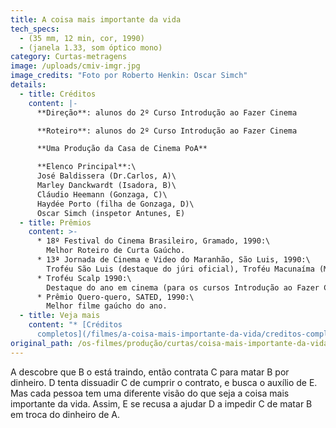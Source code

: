 ```yaml
---
title: A coisa mais importante da vida
tech_specs:
  - (35 mm, 12 min, cor, 1990)
  - (janela 1.33, som óptico mono)
category: Curtas-metragens
image: /uploads/cmiv-imgr.jpg
image_credits: "Foto por Roberto Henkin: Oscar Simch"
details:
  - title: Créditos
    content: |-
      **Direção**: alunos do 2º Curso Introdução ao Fazer Cinema

      **Roteiro**: alunos do 2º Curso Introdução ao Fazer Cinema

      **Uma Produção da Casa de Cinema PoA**

      **Elenco Principal**:\
      José Baldissera (Dr.Carlos, A)\
      Marley Danckwardt (Isadora, B)\
      Cláudio Heemann (Gonzaga, C)\
      Haydée Porto (filha de Gonzaga, D)\
      Oscar Simch (inspetor Antunes, E)
  - title: Prêmios
    content: >-
      * 18º Festival do Cinema Brasileiro, Gramado, 1990:\
        Melhor Roteiro de Curta Gaúcho.
      * 13ª Jornada de Cinema e Video do Maranhão, São Luis, 1990:\
        Troféu São Luis (destaque do júri oficial), Troféu Macunaíma (Melhor filme segundo o Conselho Nacional de Cineclubes), Melhor Argumento.
      * Troféu Scalp 1990:\
        Destaque do ano em cinema (para os cursos Introdução ao Fazer Cinema)
      * Prêmio Quero-quero, SATED, 1990:\
        Melhor filme gaúcho do ano.
  - title: Veja mais
    content: "* [Créditos
      completos](/filmes/a-coisa-mais-importante-da-vida/creditos-completos)"
original_path: /os-filmes/produção/curtas/coisa-mais-importante-da-vida.html
---
```

A descobre que B o está traindo, então contrata C para matar B por dinheiro. D tenta dissuadir C de cumprir o contrato, e busca o auxílio de E. Mas cada pessoa tem uma diferente visão do que seja a coisa mais importante da vida. Assim, E se recusa a ajudar D a impedir C de matar B em troca do dinheiro de A.